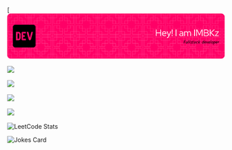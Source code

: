 [![Header](https://github.com/imbkz/imbkz/blob/main/github-header-image.png)

![](https://github-readme-stats.vercel.app/api?username=imbkz&theme=tokyonight&hide_border=false&include_all_commits=true&count_private=false)

![](https://github-readme-streak-stats.herokuapp.com/?user=imbkz&theme=tokyonight&hide_border=false)

![](https://github-readme-stats.vercel.app/api/top-langs/?username=imbkz&theme=tokyonight&hide_border=false&include_all_commits=true&count_private=false&layout=compact)

![](https://github-readme-activity-graph.vercel.app/graph?username=imbkz&theme=tokyo-night)

![LeetCode Stats](https://leetcode.card.workers.dev/imbkz?theme=auto&font=baloo&extension=null)

![Jokes Card](https://readme-jokes.vercel.app/api?theme=tokyo-night)
